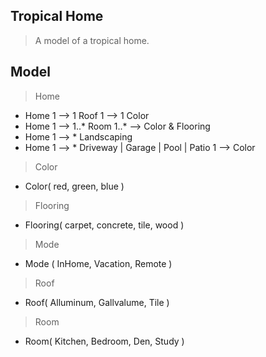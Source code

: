 Tropical Home
-------------
>A model of a tropical home.

Model
-----
>Home
* Home 1 --> 1 Roof 1 --> 1 Color
* Home 1 --> 1..* Room 1..* --> Color & Flooring
* Home 1 --> * Landscaping
* Home 1 --> * Driveway | Garage | Pool | Patio 1 --> Color

>Color
* Color( red, green, blue )

>Flooring
* Flooring( carpet, concrete, tile, wood )

>Mode
* Mode ( InHome, Vacation, Remote )

>Roof
* Roof( Alluminum, Gallvalume, Tile )

>Room
* Room( Kitchen, Bedroom, Den, Study )
